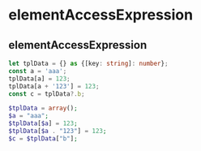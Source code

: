 elementAccessExpression
======

## elementAccessExpression

```ts
let tplData = {} as {[key: string]: number};
const a = 'aaa';
tplData[a] = 123;
tplData[a + '123'] = 123;
const c = tplData?.b;
```

```php
$tplData = array();
$a = "aaa";
$tplData[$a] = 123;
$tplData[$a . "123"] = 123;
$c = $tplData["b"];
```